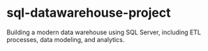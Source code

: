 # sql-datawarehouse-project
Building a modern data warehouse using SQL Server, including ETL processes, data modeling, and analytics.
